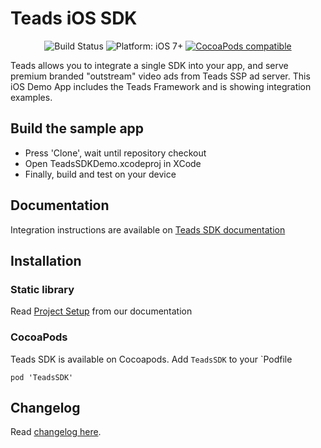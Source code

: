 # Teads iOS SDK

<p align="center">
    <img src="https://jenkins.teads.net/buildStatus/icon?job=TeadsSDK-iOS_master" alt="Build Status"/>
    <img src="https://img.shields.io/badge/platform-iOS%207%2B-blue.svg?style=flat" alt="Platform: iOS 7+"/>
    <a href="https://cocoapods.org/?q=TeadsSDK"><img src="https://img.shields.io/cocoapods/v/TeadsSDK.svg" alt="CocoaPods compatible" /></a>
</p>

Teads allows you to integrate a single SDK into your app, and serve premium branded "outstream" video ads from Teads SSP ad server. 
This iOS Demo App includes the Teads Framework and is showing integration examples.

## Build the sample app

* Press 'Clone', wait until repository checkout
* Open TeadsSDKDemo.xcodeproj in XCode 
* Finally, build and test on your device

## Documentation

Integration instructions are available on [Teads SDK documentation](http://mobile.teads.tv/sdk/documentation/)

## Installation

### Static library

Read [Project Setup](http://mobile.teads.tv/sdk/documentation/ios/ios-project-setup) from our documentation

### CocoaPods

Teads SDK is available on Cocoapods. Add `TeadsSDK` to your `Podfile
```
pod 'TeadsSDK'
```

## Changelog

Read [changelog here](https://github.com/teads/TeadsSDK-iOS/blob/master/CHANGELOG.md). 
